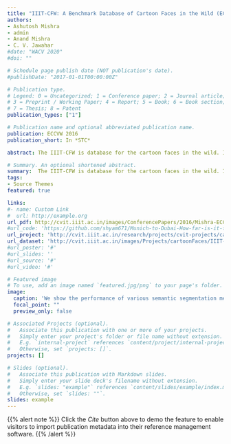 ```yaml
---
title: "IIIT-CFW: A Benchmark Database of Cartoon Faces in the Wild (ECCVW 2016)"
authors:
- Ashutosh Mishra
- admin
- Anand Mishra 
- C. V. Jawahar
#date: "WACV 2020"
#doi: ""

# Schedule page publish date (NOT publication's date).
#publishDate: "2017-01-01T00:00:00Z"

# Publication type.
# Legend: 0 = Uncategorized; 1 = Conference paper; 2 = Journal article;
# 3 = Preprint / Working Paper; 4 = Report; 5 = Book; 6 = Book section;
# 7 = Thesis; 8 = Patent
publication_types: ["1"]

# Publication name and optional abbreviated publication name.
publication: ECCVW 2016
publication_short: In *STC*

abstract: The IIIT-CFW is database for the cartoon faces in the wild. It is harvested from Google image search. Query words such as Obama + cartoon, Modi + cartoon, and so on were used to collect cartoon images of 100 public figures. The dataset contains 8928 annotated cartoon faces of famous personalities of the world with varying profession. Additionally, we also provide 1000 real faces of the public figure to study cross modal retrieval tasks, such as, Photo2Cartoon retrieval. The IIIT-CFW can be used for the study spectrum of problems as discussed in our paper.

# Summary. An optional shortened abstract.
summary:  The IIIT-CFW is database for the cartoon faces in the wild. It is harvested from Google image search.
tags:
- Source Themes
featured: true

links:
#- name: Custom Link
#  url: http://example.org
url_pdf: http://cvit.iiit.ac.in/images/ConferencePapers/2016/Mishra-ECCVW2016.pdf
#url_code: 'https://github.com/shyam671/Munich-to-Dubai-How-far-is-it-for-Semantic-Segmentation'
url_project: 'http://cvit.iiit.ac.in/research/projects/cvit-projects/cartoonfaces'
url_dataset: 'http://cvit.iiit.ac.in/images/Projects/cartoonFaces/IIIT-CFW1.0.zip'
#url_poster: '#'
#url_slides: ''
#url_source: '#'
#url_video: '#'

# Featured image
# To use, add an image named `featured.jpg/png` to your page's folder. 
image:
  caption: 'We show the performance of various semantic segmentation methods on a turbulent (hot weather condition) image. Our method clearly outperforms DeepLabV3 and Coral-DLV3 (DeepLabV3 trained on CORAL loss). We can notice that our approach removes the noisy segmentation output (can be seen on the segmentation output of roads) of Coral-DLV3 giving higher IoU and refined segmentation output.'
  focal_point: ""
  preview_only: false

# Associated Projects (optional).
#   Associate this publication with one or more of your projects.
#   Simply enter your project's folder or file name without extension.
#   E.g. `internal-project` references `content/project/internal-project/index.md`.
#   Otherwise, set `projects: []`.
projects: []

# Slides (optional).
#   Associate this publication with Markdown slides.
#   Simply enter your slide deck's filename without extension.
#   E.g. `slides: "example"` references `content/slides/example/index.md`.
#   Otherwise, set `slides: ""`.
slides: example
---
```


{{% alert note %}}
Click the *Cite* button above to demo the feature to enable visitors to import publication metadata into their reference management software.
{{% /alert %}}
